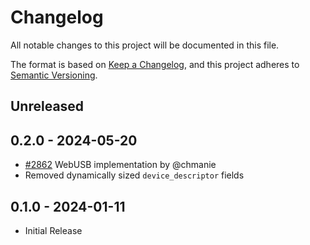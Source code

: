 # Changelog

All notable changes to this project will be documented in this file.

The format is based on [Keep a Changelog](https://keepachangelog.com/en/1.0.0/),
and this project adheres to [Semantic Versioning](https://semver.org/spec/v2.0.0.html).

## Unreleased

## 0.2.0 - 2024-05-20

- [#2862](https://github.com/embassy-rs/embassy/pull/2862) WebUSB implementation by @chmanie
- Removed dynamically sized `device_descriptor` fields

## 0.1.0 - 2024-01-11

- Initial Release
